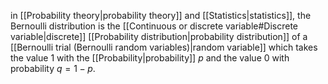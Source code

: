 in [[Probability theory|probability theory]] and [[Statistics|statistics]], the Bernoulli distribution is the [[Continuous or discrete variable#Discrete variable|discrete]] [[Probability distribution|probability distribution]] of a [[Bernoulli trial (Bernoulli random variables)|random variable]] which takes the value 1 with the [[Probability|probability]] $p$ and the value $0$ with probability $q=1-p$.